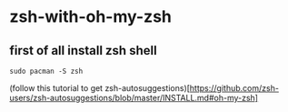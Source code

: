 # zsh-with-oh-my-zsh
## first of all install zsh shell
  ```sudo pacman -S zsh```

(follow this tutorial to get zsh-autosuggestions)[https://github.com/zsh-users/zsh-autosuggestions/blob/master/INSTALL.md#oh-my-zsh]
